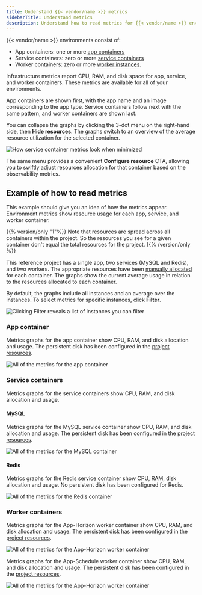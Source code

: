 ```yaml
---
title: Understand {{< vendor/name >}} metrics
sidebarTitle: Understand metrics
description: Understand how to read metrics for {{< vendor/name >}} environments.
---
```


{{< vendor/name >}} environments consist of:

* App containers: one or more [app containers](/create-apps/_index.md)
* Service containers: zero or more [service containers](../../add-services/_index.md)
* Worker containers: zero or more [worker instances](/create-apps/app-reference/_index.md#workers).

Infrastructure metrics report CPU, RAM, and disk space for app, service, and worker containers.
These metrics are available for all of your environments.

App containers are shown first, with the app name and an image corresponding to the app type.
Service containers follow next with the same pattern, and worker containers are shown last.

You can collapse the graphs by clicking the 3-dot menu on the right-hand side, then **Hide resources**.
The graphs switch to an overview of the average resource utilization for the selected container.

![How service container metrics look when minimized](/images/observability/metrics/service-container-minimized.png "0.65")

The same menu provides a convenient **Configure resource** CTA, allowing you to swiftly
adjust resources allocation for that container based on the observability metrics.

## Example of how to read metrics

This example should give you an idea of how the metrics appear.
Environment metrics show resource usage for each app, service, and worker container.

{{% version/only "1"%}}
Note that resources are spread across all containers within the project.
So the resources you see for a given container don't equal the total resources for the project.
{{% /version/only %}}

This reference project has a single app, two services (MySQL and Redis), and two workers.
The appropriate resources have been [manually allocated](/manage-resources.md) for each container.
The graphs show the current average usage in relation to the resources allocated to each container.

By default, the graphs include all instances and an average over the instances.
To select metrics for specific instances, click **Filter**.

![Clicking Filter reveals a list of instances you can filter](/images/observability/filtering-upsun.png "0.4")

### App container

Metrics graphs for the app container show CPU, RAM, and disk allocation and usage.
The persistent disk has been configured in the [project resources](/manage-resources.md).

![All of the metrics for the app container](/images/metrics/app-container.png)

### Service containers

Metrics graphs for the service containers show CPU, RAM, and disk allocation and usage.

#### MySQL

Metrics graphs for the MySQL service container show CPU, RAM, and disk allocation and usage.
The persistent disk has been configured in the [project resources](/manage-resources.md).

![All of the metrics for the MySQL container](/images/observability/metrics/mysql-container.png)

#### Redis

Metrics graphs for the Redis service container show CPU, RAM, disk allocation and usage.
No persistent disk has been configured for Redis.

![All of the metrics for the Redis container](/images/observability/metrics/redis-container.png)

### Worker containers

Metrics graphs for the App-Horizon worker container show CPU, RAM, and disk allocation and usage.
The persistent disk has been configured in the [project resources](/manage-resources.md).

![All of the metrics for the App-Horizon worker container](/images/metrics/horizon-worker-container.png)

Metrics graphs for the App-Schedule worker container show CPU, RAM, and disk allocation and usage.
The persistent disk has been configured in the [project resources](/manage-resources.md).

![All of the metrics for the App-Horizon worker container](/images/metrics/schedule-worker-container.png)
